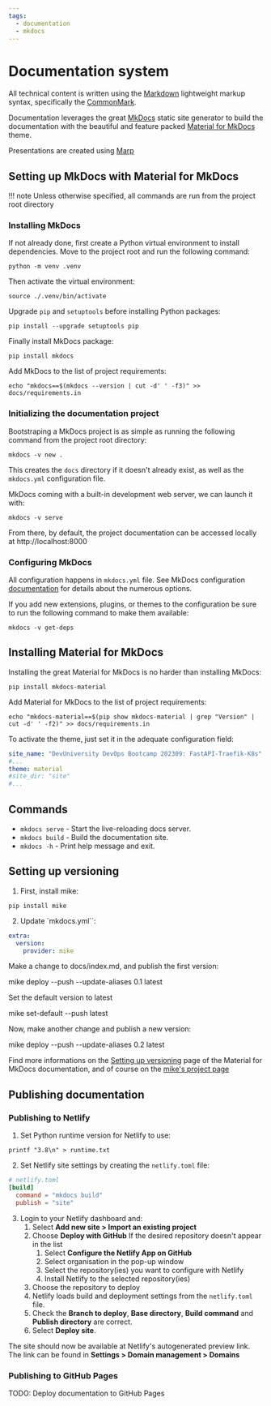```yaml
---
tags:
  - documentation
  - mkdocs
---
```


# Documentation system


All technical content is written using the [Markdown](https://wikipedia.org/wiki/Markdown) lightweight markup syntax, specifically the [CommonMark](https://commonmark.org).

Documentation leverages the great [MkDocs](https://mkdocs.org) static site generator to build the documentation with the beautiful and feature packed [Material for MkDocs](https://squidfunk.github.io/mkdocs-material/) theme.

Presentations are created using [Marp](https://marp.app/)


## Setting up MkDocs with Material for MkDocs

!!! note
    Unless otherwise specified, all commands are run from the project root directory


### Installing MkDocs

If not already done, first create a Python virtual environment to install dependencies.
Move to the project root and run the following command:

```console
python -m venv .venv
```

Then activate the virtual environment:

```console
source ./.venv/bin/activate
```

Upgrade `pip` and `setuptools` before installing Python packages:

```console
pip install --upgrade setuptools pip
```

Finally install MkDocs package:

```console
pip install mkdocs
```

Add MkDocs to the list of project requirements:

```console
echo "mkdocs==$(mkdocs --version | cut -d' ' -f3)" >> docs/requirements.in
```


### Initializing the documentation project

Bootstraping a MkDocs project is as simple as running the following command from the project root directory:

```console
mkdocs -v new .
```

This creates the `docs` directory if it doesn't already exist, as well as the `mkdocs.yml` configuration file.

MkDocs coming with a built-in development web server, we can launch it with:

```console
mkdocs -v serve
```

From there, by default, the project documentation can be accessed locally at http://localhost:8000


### Configuring MkDocs

All configuration happens in `mkdocs.yml` file.
See MkDocs configuration [documentation](https://www.mkdocs.org/user-guide/configuration/) for details about the numerous options.

If you add new extensions, plugins, or themes to the configuration be sure to run the following command to make them available:

```console
mkdocs -v get-deps
```


## Installing Material for MkDocs

Installing the great Material for MkDocs is no harder than installing MkDocs:


```console
pip install mkdocs-material
```

Add Material for MkDocs to the list of project requirements:

```console
echo "mkdocs-material==$(pip show mkdocs-material | grep "Version" | cut -d' ' -f2)" >> docs/requirements.in
```

To activate the theme, just set it in the adequate configuration field:

```yaml
site_name: "DevUniversity DevOps Bootcamp 202309: FastAPI-Traefik-K8s"
#...
theme: material
#site_dir: "site"
#...
```


## Commands

* `mkdocs serve` - Start the live-reloading docs server.
* `mkdocs build` - Build the documentation site.
* `mkdocs -h` - Print help message and exit.


## Setting up versioning

1. First, install mike:

```console
pip install mike
```

2. Update `mkdocs.yml``:

```yaml
extra:
  version:
    provider: mike
```

Make a change to docs/index.md, and publish the first version:

mike deploy --push --update-aliases 0.1 latest

Set the default version to latest

mike set-default --push latest

Now, make another change and publish a new version:

mike deploy --push --update-aliases 0.2 latest

Find more informations on the [Setting up versioning](https://squidfunk.github.io/mkdocs-material/setup/setting-up-versioning/) page of the Material for MkDocs documentation, and of course on the [mike's project page](https://github.com/)


## Publishing documentation


### Publishing to Netlify

1. Set Python runtime version for Netlify to use:

```console
printf "3.8\n" > runtime.txt
```

2. Set Netlify site settings by creating the `netlify.toml` file:

```toml
# netlify.toml
[build]
  command = "mkdocs build"
  publish = "site"
```

3. Login to your Netlify dashboard and:
   1. Select **Add new site > Import an existing project**
   2. Choose **Deploy with GitHub**
      If the desired repository doesn't appear in the list
      1. Select **Configure the Netlify App on GitHub**
      2. Select organisation in the pop-up window
      3. Select the repository(ies) you want to configure with Netlify
      4. Install Netlify to the selected repository(ies)
   3. Choose the repository to deploy
   4. Netlify loads build and deployment settings from the `netlify.toml` file.
   5. Check the **Branch to deploy**, **Base directory**, **Build command** and **Publish directory** are correct.
   6. Select **Deploy site**.

The site should now be available at Netlify's autogenerated preview link.
The link can be found in **Settings > Domain management > Domains**


### Publishing to GitHub Pages

TODO: Deploy documentation to GitHub Pages
